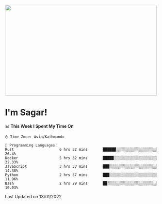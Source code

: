 
<img src="https://media.giphy.com/media/3ornk57KwDXf81rjWM/giphy.gif" width="500" height="300" frameBorder="0" class="giphy-embed" allowFullScreen></img>

#   I'm Sagar!

<!--START_SECTION:waka-->
📊 **This Week I Spent My Time On** 

```text
⌚︎ Time Zone: Asia/Kathmandu

💬 Programming Languages: 
Rust                     6 hrs 32 mins       ██████░░░░░░░░░░░░░░░░░░░   26.4% 
Docker                   5 hrs 32 mins       █████░░░░░░░░░░░░░░░░░░░░   22.33% 
JavaScript               3 hrs 33 mins       ███░░░░░░░░░░░░░░░░░░░░░░   14.38% 
Python                   2 hrs 57 mins       ███░░░░░░░░░░░░░░░░░░░░░░   11.96% 
Bash                     2 hrs 29 mins       ██░░░░░░░░░░░░░░░░░░░░░░░   10.03%

```


 Last Updated on 13/01/2022
<!--END_SECTION:waka-->
